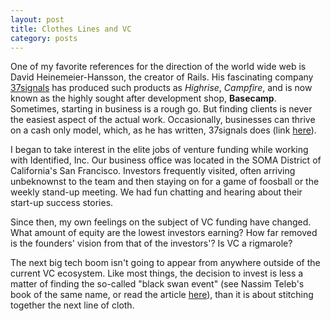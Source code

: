 ```yaml
---
layout: post
title: Clothes Lines and VC
category: posts
---
```

 
One of my favorite references for the direction of the world wide web is David Heinemeier-Hansson, the creator of Rails. His fascinating company [37signals](http://37signals.com/manifesto) has produced such products as *Highrise*, *Campfire*, and is now known as the highly sought after development shop, **Basecamp**. Sometimes, starting in business is a rough go. But finding clients is never the easiest aspect of the actual work. Occasionally, businesses can thrive on a cash only model, which, as he has written, 37signals does (link [here](https://signalvnoise.com/posts/3972-reconsider)).
 
I began to take interest in the elite jobs of venture funding while working with Identified, Inc. Our business office was located in the SOMA District of California's San Francisco. Investors frequently visited, often arriving unbeknownst to the team and then staying on for a game of foosball or the weekly stand-up meeting. We had fun chatting and hearing about their start-up success stories.
 
Since then, my own feelings on the subject of VC funding have changed. What amount of equity are the lowest investors earning? How far removed is the founders' vision from that of the investors'? Is VC a rigmarole?
 
The next big tech boom isn't going to appear from anywhere outside of the current VC ecosystem. Like most things, the decision to invest is less a matter of finding the so-called "black swan event" (see Nassim Teleb's book of the same name, or read the article [here](http://www.nytimes.com/2007/04/22/books/chapters/0422-1st-tale.html)), than it is about stitching together the next line of cloth.